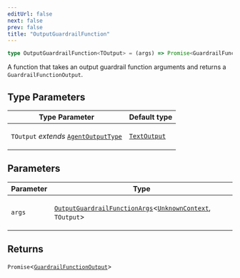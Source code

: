 ```yaml
---
editUrl: false
next: false
prev: false
title: "OutputGuardrailFunction"
---
```


```ts
type OutputGuardrailFunction<TOutput> = (args) => Promise<GuardrailFunctionOutput>;
```

A function that takes an output guardrail function arguments and returns a `GuardrailFunctionOutput`.

## Type Parameters

<table>
<thead>
<tr>
<th>Type Parameter</th>
<th>Default type</th>
</tr>
</thead>
<tbody>
<tr>
<td>

`TOutput` *extends* [`AgentOutputType`](/openai-agents-js/openai/agents-core/type-aliases/agentoutputtype/)

</td>
<td>

[`TextOutput`](/openai-agents-js/openai/agents-core/type-aliases/textoutput/)

</td>
</tr>
</tbody>
</table>

## Parameters

<table>
<thead>
<tr>
<th>Parameter</th>
<th>Type</th>
</tr>
</thead>
<tbody>
<tr>
<td>

`args`

</td>
<td>

[`OutputGuardrailFunctionArgs`](/openai-agents-js/openai/agents-core/interfaces/outputguardrailfunctionargs/)\<[`UnknownContext`](/openai-agents-js/openai/agents-core/type-aliases/unknowncontext/), `TOutput`\>

</td>
</tr>
</tbody>
</table>

## Returns

`Promise`\<[`GuardrailFunctionOutput`](/openai-agents-js/openai/agents-core/interfaces/guardrailfunctionoutput/)\>
